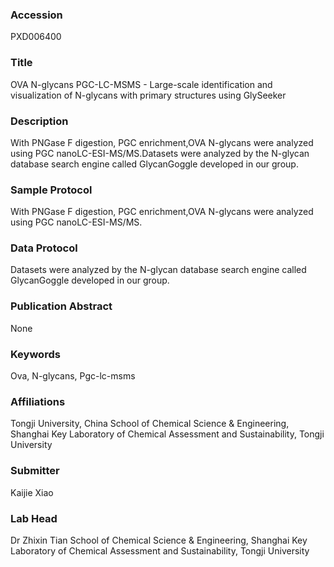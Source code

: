 ### Accession
PXD006400

### Title
OVA N-glycans PGC-LC-MSMS -  Large-scale identification and visualization of N-glycans with primary structures using GlySeeker

### Description
With PNGase F digestion, PGC enrichment,OVA N-glycans were analyzed using PGC nanoLC-ESI-MS/MS.Datasets were analyzed by the N-glycan database search engine called GlycanGoggle developed in our group.

### Sample Protocol
With PNGase F digestion, PGC enrichment,OVA N-glycans were analyzed using PGC nanoLC-ESI-MS/MS.

### Data Protocol
Datasets were analyzed by the N-glycan database search engine called GlycanGoggle developed in our group.

### Publication Abstract
None

### Keywords
Ova, N-glycans, Pgc-lc-msms

### Affiliations
Tongji University, China
School of Chemical Science & Engineering, Shanghai Key Laboratory of Chemical Assessment and Sustainability, Tongji University

### Submitter
Kaijie Xiao

### Lab Head
Dr Zhixin Tian
School of Chemical Science & Engineering, Shanghai Key Laboratory of Chemical Assessment and Sustainability, Tongji University


